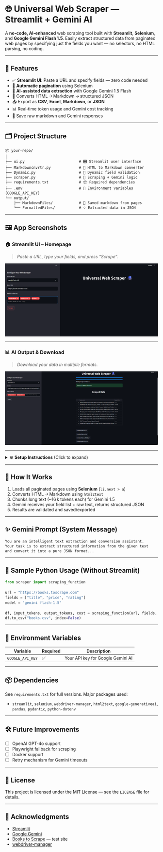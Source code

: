 
# 🌐 Universal Web Scraper — Streamlit + Gemini AI

A **no‑code, AI‑enhanced** web scraping tool built with **Streamlit**, **Selenium**, and **Google Gemini Flash 1.5**. Easily extract structured data from paginated web pages by specifying just the fields you want — no selectors, no HTML parsing, no coding.

---

## 🚀 Features

- ✅ **Streamlit UI**: Paste a URL and specify fields — zero code needed  
- 🔄 **Automatic pagination** using Selenium  
- 🧠 **AI‑assisted data extraction** with Google Gemini 1.5 Flash  
- 🧹 Converts HTML → Markdown → structured JSON  
- 📤 Export as **CSV**, **Excel**, **Markdown**, or **JSON**  
- 📊 Real‑time token usage and Gemini cost tracking  
- 💾 Save raw markdown and Gemini responses  

---

## 🗂️ Project Structure
```
📦 your-repo/
│
├── ui.py                         # 🎛️ Streamlit user interface
├── Markdowncnvrtr.py             # 🔄 HTML to Markdown converter
├── Dynamic.py                    # 🧱 Dynamic field validation
├── scraper.py                    # 🧠 Scraping + Gemini logic
├── requirements.txt              # 📦 Required dependencies
├── .env                          # 🔐 Environment variables (GOOGLE_API_KEY)
└── output/
    ├── MarkdownFiles/            # 📝 Saved markdown from pages
    └── FormattedFiles/           # 💡 Extracted data in JSON
```

---

## 🖼️ App Screenshots

### 🏠 Streamlit UI – Homepage  
> _Paste a URL, type your fields, and press “Scrape”._

![Homepage Screenshot](img/UI.png) 

---

### 📊 AI Output & Download  
> _Download your data in multiple formats._

![Results Screenshot](img/Output.png)

---

<details>
<summary>⚙️ <strong>Setup Instructions</strong> (Click to expand)</summary>

```bash
# 1. Clone the repository
git clone https://github.com/manish-siva/Universal_AiWebScraper.git
cd Universal_AiWebScraper

# 2. Create and activate the virtual environment
python -m venv venv
# On Windows:
.\venv\Scripts\activate

# 3. Upgrade pip
python -m pip install --upgrade pip

# 4. Install required packages
pip install -r requirements.txt

# 5. Add your Google API key
# Add your API key in the .env file

# 6. Run the Streamlit app
streamlit run ui.py
```

</details>

---

## 🧠 How It Works

1. Loads all paginated pages using **Selenium** (`li.next > a`)  
2. Converts HTML → Markdown using `html2text`  
3. Chunks long text (~16 k tokens each) for Gemini 1.5  
4. Gemini receives your field list + raw text, returns structured JSON  
5. Results are validated and saved/exported  

---

## ✨ Gemini Prompt (System Message)

```
You are an intelligent text extraction and conversion assistant.
Your task is to extract structured information from the given text 
and convert it into a pure JSON format...
```

---

## 🧪 Sample Python Usage (Without Streamlit)

```python
from scraper import scraping_function

url = "https://books.toscrape.com"
fields = ["title", "price", "rating"]
model = "gemini flash-1.5"

df, input_tokens, output_tokens, cost = scraping_function(url, fields, model)
df.to_csv("books.csv", index=False)
```

---

## 🔐 Environment Variables

| Variable         | Required | Description                       |
|------------------|----------|-----------------------------------|
| `GOOGLE_API_KEY` | ✅       | Your API key for Google Gemini AI |

---

## 📦 Dependencies

See `requirements.txt` for full versions. Major packages used:

- `streamlit`, `selenium`, `webdriver-manager`, `html2text`, `google-generativeai`, `pandas`, `pydantic`, `python-dotenv`

---

## 🛠️ Future Improvements

- [ ] OpenAI GPT‑4o support  
- [ ] Playwright fallback for scraping  
- [ ] Docker support  
- [ ] Retry mechanism for Gemini timeouts  

---

## 📄 License

This project is licensed under the MIT License — see the `LICENSE` file for details.

---

## 🙏 Acknowledgments

- [Streamlit](https://streamlit.io/)  
- [Google Gemini](https://ai.google.dev/)  
- [Books to Scrape](https://books.toscrape.com) — test site  
- [webdriver-manager](https://github.com/SergeyPirogov/webdriver_manager)  
